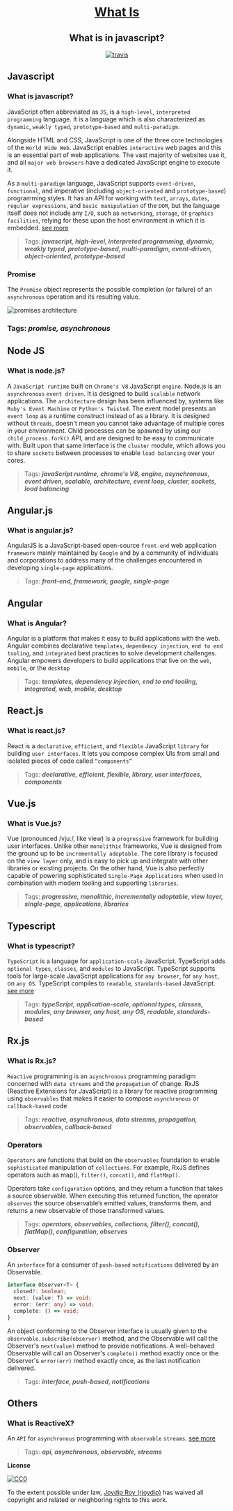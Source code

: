 <div align="center">
<h1>
	<a href="https://rjoydip.github.io/what-is">
		What Is
	</a>
</h1>

<h2>
	What is in javascript?
</h2>

<p>
	<a href="https://travis-ci.org/rjoydip/what-is"><img src="https://travis-ci.org/rjoydip/what-is.svg?branch=master" alt="travis"></a>
</p>
</div>

## Javascript

### What is javascript?

JavaScript often abbreviated as `JS`, is a `high-level`, `interpreted programming` language. It is a language which is also characterized as `dynamic`, `weakly typed`, `prototype-based` and `multi-paradigm`.

Alongside HTML and CSS, JavaScript is one of the three core technologies of the `World Wide Web`. JavaScript enables `interactive` web pages and this is an essential part of web applications. The vast majority of websites use it, and all `major web browsers` have a dedicated JavaScript engine to execute it.

As a `multi-paradigm` language, JavaScript supports `event-driven`, `functional`, and imperative (including `object-oriented` and `prototype-based`) programming styles. It has an API for working with `text`, `arrays`, `dates`, `regular expressions`, and `basic manipulation` of the `DOM`, but the language itself does not include any `I/O`, such as `networking`, `storage`, or `graphics` `facilities`, relying for these upon the host environment in which it is embedded. [see more](https://en.wikipedia.org/wiki/JavaScript)

> Tags: ***javascript, high-level, interpreted programming, dynamic, weakly typed, prototype-based, multi-paradigm, event-driven, object-oriented, prototype-based***

### Promise

The `Promise` object represents the possible completion (or failure) of an `asynchronous` operation and its resulting value.

![promises architecture](https://mdn.mozillademos.org/files/8633/promises.png)

### Tags: ***promise, asynchronous***

## Node JS

### What is node.js?

A `JavaScript runtime` built on `Chrome's V8` JavaScript `engine`. Node.js is an `asynchronous` `event driven`. It is designed to build `scalable` network applications. The `architecture` design has been influenced by, systems like `Ruby's Event Machine` or `Python's Twisted`. The event model presents an `event loop` as a runtime construct instead of as a library. It is designed without `threads`, doesn't mean you cannot take advantage of multiple cores in your environment. Child processes can be spawned by using our `child_process.fork()` API, and are designed to be easy to communicate with. Built upon that same interface is the `cluster` module, which allows you to share `sockets` between processes to enable `load balancing` over your cores.

> Tags: ***javaScript runtime, chrome's V8, engine, asynchronous, event driven, scalable, architecture, event loop, cluster, sockets, load balancing***

## Angular.js

### What is angular.js?

AngularJS is a JavaScript-based open-source `front-end` web application `framework` mainly maintained by `Google` and by a community of individuals and corporations to address many of the challenges encountered in developing `single-page` applications.

> Tags: ***front-end, framework, google, single-page***

## Angular

### What is Angular?

Angular is a platform that makes it easy to build applications with the web. Angular combines declarative `templates`, `dependency injection`, `end to end tooling`, and `integrated` best practices to solve development challenges. Angular empowers developers to build applications that live on the `web`, `mobile`, or the `desktop`

> Tags: ***templates, dependency injection, end to end tooling, integrated, web, mobile, desktop***

## React.js

### What is react.js?

React is a `declarative`, `efficient`, and `flexible` JavaScript `library` for building `user interfaces`. It lets you compose complex UIs from small and isolated pieces of code called `“components”`

> Tags: ***declarative, efficient, flexible, library, user interfaces, components***

## Vue.js

### What is Vue.js?

Vue (pronounced /vjuː/, like view) is a `progressive` framework for building user interfaces. Unlike other `monolithic` frameworks, Vue is designed from the ground up to be `incrementally adoptable`. The core library is focused on the `view layer` only, and is easy to pick up and integrate with other libraries or existing projects. On the other hand, Vue is also perfectly capable of powering sophisticated `Single-Page Applications` when used in combination with modern tooling and supporting `libraries`.

> Tags: ***progressive, monolithic, incrementally adoptable, view layer, single-page, applications, libraries***

## Typescript

### What is typescript?

`TypeScript` is a language for `application-scale` JavaScript. TypeScript adds `optional types`, `classes`, and `modules` to JavaScript. TypeScript supports tools for large-scale JavaScript applications for `any browser`, for `any host`, on `any OS`. TypeScript compiles to `readable`, `standards-based` JavaScript. [see more](https://www.typescriptlang.org)

> Tags: ***typeScript, application-scale, optional types, classes, modules, any browser, any host, any OS, readable, standards-based***

## Rx.js

### What is Rx.js?

`Reactive` programming is an `asynchronous` programming paradigm concerned with `data streams` and the `propagation` of change. RxJS (Reactive Extensions for JavaScript) is a library for reactive programming using `observables` that makes it easier to compose `asynchronous` or `callback-based` code

> Tags: ***reactive, asynchronous, data streams, propagation, observables, callback-based***

### Operators

`Operators` are functions that build on the `observables` foundation to enable `sophisticated` manipulation of `collections`. For example, RxJS defines operators such as map(), `filter()`, `concat()`, and `flatMap()`.

Operators take `configuration` options, and they return a function that takes a source observable. When executing this returned function, the operator `observes` the source observable’s emitted values, transforms them, and returns a new observable of those transformed values.

> Tags: ***operators, observables, collections, filter(), concat(), flatMap(), configuration, observes***

### Observer

An `interface` for a consumer of `push-based` `notifications` delivered by an Observable.

```ts
interface Observer<T> {
  closed?: boolean;
  next: (value: T) => void;
  error: (err: any) => void;
  complete: () => void;
}
```

An object conforming to the Observer interface is usually given to the `observable.subscribe(observer)` method, and the Observable will call the Observer's `next(value)` method to provide notifications. A well-behaved Observable will call an Observer's `complete()` method exactly once or the Observer's `error(err)` method exactly once, as the last notification delivered.

> Tags: ***interface, push-based, notifications***

## Others

### What is ReactiveX?

An `API` for `asynchronous` programming with `observable` `streams`. [see more](http://reactivex.io)

> Tags: ***api, asynchronous, observable, streams***

**License**

[![CC0](http://mirrors.creativecommons.org/presskit/buttons/88x31/svg/cc-zero.svg)](https://creativecommons.org/publicdomain/zero/1.0/)

To the extent possible under law, [Joydip Roy (rjoydip)](https://github.com/rjoydip) has waived all copyright and related or neighboring rights to this work.
